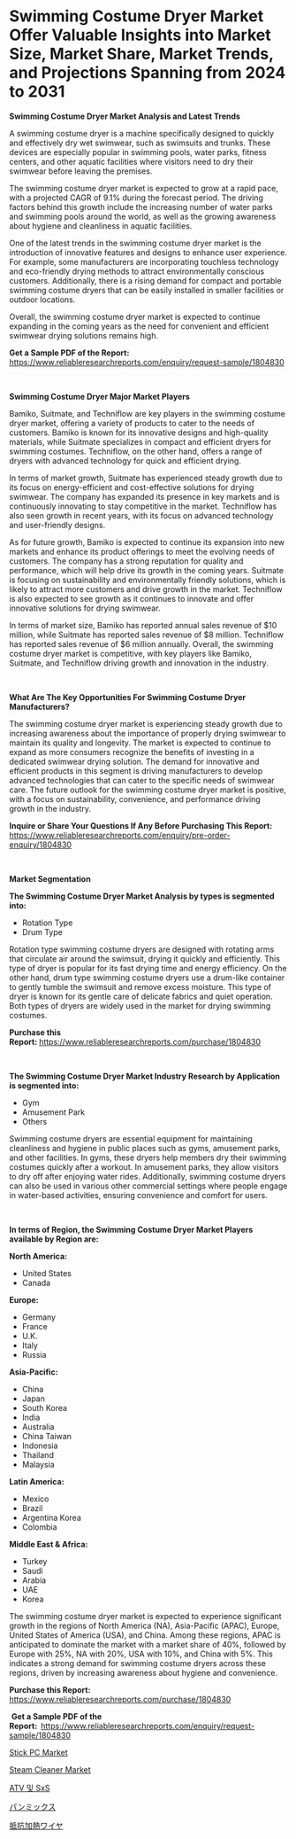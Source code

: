 <p><h1>Swimming Costume Dryer Market Offer Valuable Insights into Market Size, Market Share, Market Trends, and Projections Spanning from 2024 to 2031</h1></p><p><strong>Swimming Costume Dryer Market Analysis and Latest Trends</strong></p>
<p><p>A swimming costume dryer is a machine specifically designed to quickly and effectively dry wet swimwear, such as swimsuits and trunks. These devices are especially popular in swimming pools, water parks, fitness centers, and other aquatic facilities where visitors need to dry their swimwear before leaving the premises.</p><p>The swimming costume dryer market is expected to grow at a rapid pace, with a projected CAGR of 9.1% during the forecast period. The driving factors behind this growth include the increasing number of water parks and swimming pools around the world, as well as the growing awareness about hygiene and cleanliness in aquatic facilities. </p><p>One of the latest trends in the swimming costume dryer market is the introduction of innovative features and designs to enhance user experience. For example, some manufacturers are incorporating touchless technology and eco-friendly drying methods to attract environmentally conscious customers. Additionally, there is a rising demand for compact and portable swimming costume dryers that can be easily installed in smaller facilities or outdoor locations.</p><p>Overall, the swimming costume dryer market is expected to continue expanding in the coming years as the need for convenient and efficient swimwear drying solutions remains high.</p></p>
<p><strong>Get a Sample PDF of the Report:&nbsp;</strong> <a href="https://www.reliableresearchreports.com/enquiry/request-sample/1804830">https://www.reliableresearchreports.com/enquiry/request-sample/1804830</a></p>
<p>&nbsp;</p>
<p><strong>Swimming Costume Dryer Major Market Players</strong></p>
<p><p>Bamiko, Suitmate, and Techniflow are key players in the swimming costume dryer market, offering a variety of products to cater to the needs of customers. Bamiko is known for its innovative designs and high-quality materials, while Suitmate specializes in compact and efficient dryers for swimming costumes. Techniflow, on the other hand, offers a range of dryers with advanced technology for quick and efficient drying.</p><p>In terms of market growth, Suitmate has experienced steady growth due to its focus on energy-efficient and cost-effective solutions for drying swimwear. The company has expanded its presence in key markets and is continuously innovating to stay competitive in the market. Techniflow has also seen growth in recent years, with its focus on advanced technology and user-friendly designs.</p><p>As for future growth, Bamiko is expected to continue its expansion into new markets and enhance its product offerings to meet the evolving needs of customers. The company has a strong reputation for quality and performance, which will help drive its growth in the coming years. Suitmate is focusing on sustainability and environmentally friendly solutions, which is likely to attract more customers and drive growth in the market. Techniflow is also expected to see growth as it continues to innovate and offer innovative solutions for drying swimwear.</p><p>In terms of market size, Bamiko has reported annual sales revenue of $10 million, while Suitmate has reported sales revenue of $8 million. Techniflow has reported sales revenue of $6 million annually. Overall, the swimming costume dryer market is competitive, with key players like Bamiko, Suitmate, and Techniflow driving growth and innovation in the industry.</p></p>
<p>&nbsp;</p>
<p><strong>What Are The Key Opportunities For Swimming Costume Dryer Manufacturers?</strong></p>
<p><p>The swimming costume dryer market is experiencing steady growth due to increasing awareness about the importance of properly drying swimwear to maintain its quality and longevity. The market is expected to continue to expand as more consumers recognize the benefits of investing in a dedicated swimwear drying solution. The demand for innovative and efficient products in this segment is driving manufacturers to develop advanced technologies that can cater to the specific needs of swimwear care. The future outlook for the swimming costume dryer market is positive, with a focus on sustainability, convenience, and performance driving growth in the industry.</p></p>
<p><strong>Inquire or Share Your Questions If Any Before Purchasing This Report:</strong> <a href="https://www.reliableresearchreports.com/enquiry/pre-order-enquiry/1804830">https://www.reliableresearchreports.com/enquiry/pre-order-enquiry/1804830</a></p>
<p>&nbsp;</p>
<p><strong>Market Segmentation</strong></p>
<p><strong>The Swimming Costume Dryer Market Analysis by types is segmented into:</strong></p>
<p><ul><li>Rotation Type</li><li>Drum Type</li></ul></p>
<p><p>Rotation type swimming costume dryers are designed with rotating arms that circulate air around the swimsuit, drying it quickly and efficiently. This type of dryer is popular for its fast drying time and energy efficiency. On the other hand, drum type swimming costume dryers use a drum-like container to gently tumble the swimsuit and remove excess moisture. This type of dryer is known for its gentle care of delicate fabrics and quiet operation. Both types of dryers are widely used in the market for drying swimming costumes.</p></p>
<p><strong>Purchase this Report:&nbsp;</strong><a href="https://www.reliableresearchreports.com/purchase/1804830">https://www.reliableresearchreports.com/purchase/1804830</a></p>
<p>&nbsp;</p>
<p><strong>The Swimming Costume Dryer Market Industry Research by Application is segmented into:</strong></p>
<p><ul><li>Gym</li><li>Amusement Park</li><li>Others</li></ul></p>
<p><p>Swimming costume dryers are essential equipment for maintaining cleanliness and hygiene in public places such as gyms, amusement parks, and other facilities. In gyms, these dryers help members dry their swimming costumes quickly after a workout. In amusement parks, they allow visitors to dry off after enjoying water rides. Additionally, swimming costume dryers can also be used in various other commercial settings where people engage in water-based activities, ensuring convenience and comfort for users.</p></p>
<p>&nbsp;</p>
<p><strong>In terms of Region, the Swimming Costume Dryer Market Players available by Region are:</strong></p>
<p>
    <p> <strong> North America: </strong>
        <ul>
            <li>United States</li>
            <li>Canada</li>
        </ul>
        </p> 
    <p> <strong> Europe: </strong>
        <ul>
            <li>Germany</li>
            <li>France</li>
            <li>U.K.</li>
            <li>Italy</li>
            <li>Russia</li>
        </ul>
        </p> 
    <p> <strong> Asia-Pacific: </strong>
        <ul>
            <li>China</li>
            <li>Japan</li>
            <li>South Korea</li>
            <li>India</li>
            <li>Australia</li>
            <li>China Taiwan</li>
            <li>Indonesia</li>
            <li>Thailand</li>
            <li>Malaysia</li>
        </ul>
        </p> 
    <p> <strong> Latin America: </strong>
        <ul>
            <li>Mexico</li>
            <li>Brazil</li>
            <li>Argentina Korea</li>
            <li>Colombia</li>
        </ul>
        </p> 
    <p> <strong> Middle East & Africa: </strong>
        <ul>
            <li>Turkey</li>
            <li>Saudi</li>
            <li>Arabia</li>
            <li>UAE</li>
            <li>Korea</li>
        </ul>
    </p>
    </p>
<p><p>The swimming costume dryer market is expected to experience significant growth in the regions of North America (NA), Asia-Pacific (APAC), Europe, United States of America (USA), and China. Among these regions, APAC is anticipated to dominate the market with a market share of 40%, followed by Europe with 25%, NA with 20%, USA with 10%, and China with 5%. This indicates a strong demand for swimming costume dryers across these regions, driven by increasing awareness about hygiene and convenience.</p></p>
<p><strong>Purchase this Report: </strong><a href="https://www.reliableresearchreports.com/purchase/1804830">https://www.reliableresearchreports.com/purchase/1804830</a></p>
<p>&nbsp;<strong>Get a Sample PDF of the Report:&nbsp;&nbsp;</strong><a href="https://www.reliableresearchreports.com/enquiry/request-sample/1804830">https://www.reliableresearchreports.com/enquiry/request-sample/1804830</a></p>
<p><strong></strong></p>
<p><p><a href="https://github.com/timeliteaut/Market-Research-Report-List-1/blob/main/stick-pc-market.md">Stick PC Market</a></p><p><a href="https://github.com/bobicer/Market-Research-Report-List-2/blob/main/steam-cleaner-market.md">Steam Cleaner Market</a></p><p><a href="https://medium.com/@jerrodhilll68/atv-%EB%B0%8F-sxs-%EC%8B%9C%EC%9E%A5-%EB%8F%99%ED%96%A5-%EB%B0%8F-%EC%8B%9C%EC%9E%A5-%EB%B6%84%EC%84%9D%EC%9D%80-2024-2031%EB%85%84%EA%B9%8C%EC%A7%80-%EC%98%88%EC%B8%A1%EB%90%A9%EB%8B%88%EB%8B%A4-24ef90ce2b6a">ATV 및 SxS</a></p><p><a href="https://medium.com/@alyle7648/%E3%83%91%E3%83%B3%E3%83%9F%E3%83%83%E3%82%AF%E3%82%B9%E5%B8%82%E5%A0%B4%E3%83%AC%E3%83%9D%E3%83%BC%E3%83%88%E3%81%AF-%E3%81%93%E3%81%AE%E5%B8%82%E5%A0%B4%E3%81%AE%E6%9C%80%E6%96%B0%E3%81%AE%E3%83%88%E3%83%AC%E3%83%B3%E3%83%89%E3%81%A8%E6%88%90%E9%95%B7%E6%A9%9F%E4%BC%9A%E3%82%92%E6%98%8E%E3%82%89%E3%81%8B%E3%81%AB%E3%81%97%E3%81%A6%E3%81%84%E3%81%BE%E3%81%99-e0b1f9678ea9">パンミックス</a></p><p><a href="https://medium.com/@abdielkilback/%E6%8A%B5%E6%8A%97%E5%8A%A0%E7%86%B1%E7%B7%9A%E5%B8%82%E5%A0%B4%E3%81%AE%E8%A6%8F%E6%A8%A1%E3%81%A8%E5%B8%82%E5%A0%B4%E5%8B%95%E5%90%91-%E5%AE%8C%E5%85%A8%E3%81%AA%E6%A5%AD%E7%95%8C%E6%A6%82%E8%A6%81-2024%E5%B9%B4%E3%81%8B%E3%82%892031%E5%B9%B4-abd959db97b6">抵抗加熱ワイヤ</a></p></p>
